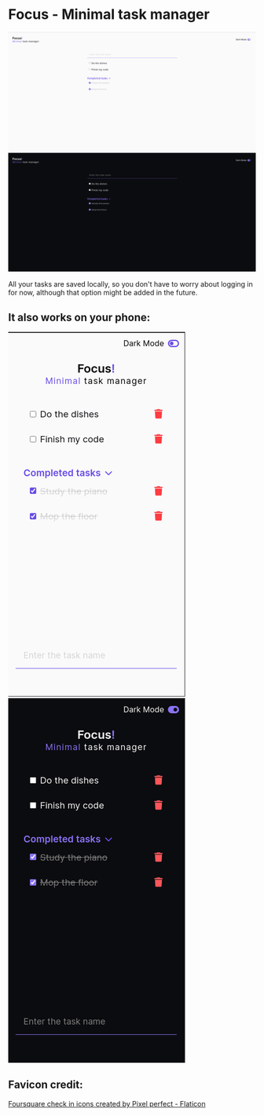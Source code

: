 # Focus - Minimal task manager

<div style="display: inline" align="center">
<img src="/img/Focus.png">
<img src="/img/Focus-dark.png">
</div>

All your tasks are saved locally, so you don't have to worry about logging in for now, although that option might be added in the future.

## It also works on your phone:

<div style="display: inline" align="center">
<img src="/img/Focus-mobile.png">
<img src="/img/Focus-mobile-dark.png">
</div>

## Favicon credit:

<a href="https://www.flaticon.com/free-icons/foursquare-check-in" title="foursquare check in icons">Foursquare check in icons created by Pixel perfect - Flaticon</a>
